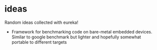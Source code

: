 # ideas
Random ideas collected with eureka!

  * Framework for benchmarking code on bare-metal embedded devices. Similar to google benchmark 
    but lighter and hopefully somewhat portable to different targets
